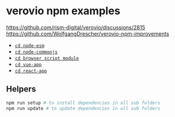 # verovio npm examples

https://github.com/rism-digital/verovio/discussions/2815
https://github.com/WolfgangDrescher/verovio-npm-improvements

* [`cd node-esm`](/node-esm/)
* [`cd node-commonjs`](/node-commonjs/)
* [`cd browser script module`](/browser-script-module/)
* [`cd vue-app`](/vue-app/)
* [`cd react-app`](/react-app/)

## Helpers

```sh
npm run setup # to install dependencies in all sub folders
npm run update # to update dependencies in all sub folders
```
